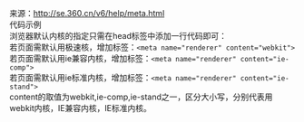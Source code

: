 来源：http://se.360.cn/v6/help/meta.html<br>
代码示例<br>
浏览器默认内核的指定只需在head标签中添加一行代码即可： <br>
若页面需默认用极速核，增加标签：```<meta name="renderer" content="webkit">``` <br>
若页面需默认用ie兼容内核，增加标签：```<meta name="renderer" content="ie-comp">``` <br>
若页面需默认用ie标准内核，增加标签：```<meta name="renderer" content="ie-stand">``` <br>
content的取值为webkit,ie-comp,ie-stand之一，区分大小写，分别代表用webkit内核，IE兼容内核，IE标准内核。
